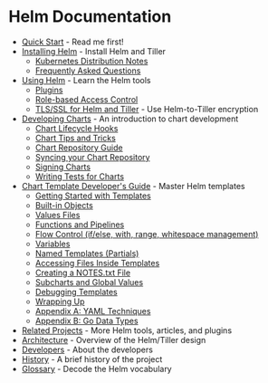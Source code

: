 # Helm Documentation

- [Quick Start](quickstart.md) - Read me first!
- [Installing Helm](install.md) - Install Helm and Tiller
  - [Kubernetes Distribution Notes](kubernetes_distros.md)
  - [Frequently Asked Questions](install_faq.md)
- [Using Helm](using_helm.md) - Learn the Helm tools
  - [Plugins](plugins.md)
  - [Role-based Access Control](rbac.md)
  - [TLS/SSL for Helm and Tiller](tiller_ssl.md) - Use Helm-to-Tiller encryption
- [Developing Charts](charts.md) - An introduction to chart development
	- [Chart Lifecycle Hooks](charts_hooks.md)
	- [Chart Tips and Tricks](charts_tips_and_tricks.md)
	- [Chart Repository Guide](chart_repository.md)
	- [Syncing your Chart Repository](chart_repository_sync_example.md)
	- [Signing Charts](provenance.md)
	- [Writing Tests for Charts](chart_tests.md)
- [Chart Template Developer's Guide](chart_template_guide/index.md) - Master Helm templates
  - [Getting Started with Templates](chart_template_guide/getting_started.md)
  - [Built-in Objects](chart_template_guide/builtin_objects.md)
  - [Values Files](chart_template_guide/values_files.md)
  - [Functions and Pipelines](chart_template_guide/functions_and_pipelines.md)
  - [Flow Control (if/else, with, range, whitespace management)](chart_template_guide/control_structures.md)
  - [Variables](chart_template_guide/variables.md)
  - [Named Templates (Partials)](chart_template_guide/named_templates.md)
  - [Accessing Files Inside Templates](chart_template_guide/accessing_files.md)
  - [Creating a NOTES.txt File](chart_template_guide/notes_files.md)
  - [Subcharts and Global Values](chart_template_guide/subcharts_and_globals.md)
  - [Debugging Templates](chart_template_guide/debugging.md)
  - [Wrapping Up](chart_template_guide/wrapping_up.md)
  - [Appendix A: YAML Techniques](chart_template_guide/yaml_techniques.md)
  - [Appendix B: Go Data Types](chart_template_guide/data_types.md)
- [Related Projects](related.md) - More Helm tools, articles, and plugins
- [Architecture](architecture.md) - Overview of the Helm/Tiller design
- [Developers](developers.md) - About the developers
- [History](history.md) - A brief history of the project
- [Glossary](glossary.md) - Decode the Helm vocabulary
